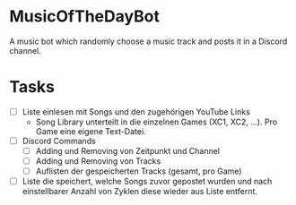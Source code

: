 # MusicOfTheDayBot
 A music bot which randomly choose a music track and posts it in a Discord channel.
 
# Tasks
- [ ] Liste einlesen mit Songs und den zugehörigen YouTube Links
	- Song Library unterteilt in die einzelnen Games (XC1, XC2, ...). Pro Game eine eigene Text-Datei.
- [ ] Discord Commands
	- [ ] Adding und Removing von Zeitpunkt und Channel
	- [ ] Adding und Removing von Tracks
	- [ ] Auflisten der gespeicherten Tracks (gesamt, pro Game)
- [ ] Liste die speichert, welche Songs zuvor gepostet wurden und nach einstellbarer Anzahl von Zyklen diese wieder aus Liste entfernt.
